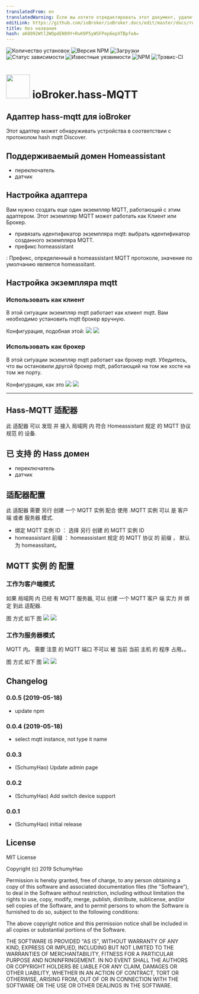 ```yaml
---
translatedFrom: en
translatedWarning: Если вы хотите отредактировать этот документ, удалите поле «translatedFrom», в противном случае этот документ будет снова автоматически переведен
editLink: https://github.com/ioBroker/ioBroker.docs/edit/master/docs/ru/adapterref/iobroker.hass-mqtt/README.md
title: без названия
hash: aK8092Wtl2WOpdEN09Y+RuK9P5yWSFPep6epXTBpfeA=
---
```

![Количество установок](http://iobroker.live/badges/hass-mqtt-stable.svg)
![Версия NPM](http://img.shields.io/npm/v/iobroker.hass-mqtt.svg)
![Загрузки](https://img.shields.io/npm/dm/iobroker.hass-mqtt.svg)
![Статус зависимости](https://img.shields.io/david/smarthomefans/iobroker.hass-mqtt.svg)
![Известные уязвимости](https://snyk.io/test/github/smarthomefans/ioBroker.hass-mqtt/badge.svg)
![NPM](https://nodei.co/npm/iobroker.hass-mqtt.png?downloads=true)
![Трэвис-CI](http://img.shields.io/travis/smarthomefans/ioBroker.hass-mqtt/master.svg)

<h1><img src="admin/hass-mqtt.png" width="64"/> ioBroker.hass-MQTT </h1>

## Адаптер hass-mqtt для ioBroker
Этот адаптер может обнаруживать устройства в соответствии с протоколом hash mqtt Discover.

## Поддерживаемый домен Homeassistant
- переключатель
- датчик

## Настройка адаптера
Вам нужно создать еще один экземпляр MQTT, работающий с этим адаптером. Этот экземпляр MQTT может работать как Клиент или Брокер.

- привязать идентификатор экземпляра mqtt: выбрать идентификатор созданного экземпляра MQTT.
- префикс homeassistant

: Префикс, определенный в homeassistant MQTT протоколе, значение по умолчанию является homeassitant.

## Настройка экземпляра mqtt
### Использовать как клиент
В этой ситуации экземпляр mqtt работает как клиент mqtt.
Вам необходимо установить mqtt брокер вручную.

Конфигурация, подобная этой: ![](doc/img/en/client_connection.png) ![](../../../en/adapterref/iobroker.hass-mqtt/doc/img/en/client_mqtt.png)

### Использовать как брокер
В этой ситуации экземпляр mqtt работает как брокер mqtt.
Убедитесь, что вы остановили другой брокер mqtt, работающий на том же хосте на том же порту.

Конфигурация, как это ![](doc/img/en/broker_connection.png) ![](../../../en/adapterref/iobroker.hass-mqtt/doc/img/en/broker_mqtt.png)

----

## Hass-MQTT 适配器
此 适配器 可以 发现 并 接入 局域网 内 符合 Homeassistant 规定 的 MQTT 协议 规范 的 设备.

## 已 支持 的 Hass домен
- переключатель
- датчик

## 适配器配置
此 适配器 需要 另行 创建 一个 MQTT 实例 配合 使用 .MQTT 实例 可以 是 客户 端 或者 服务器 模式.

- 绑定 MQTT 实例 ID ： 选择 另行 创建 的 MQTT 实例 ID
- homeassistant 前缀 ： homeassistant 规定 的 MQTT 协议 的 前缀 ， 默认 为 homeassitant。

## MQTT 实例 的 配置
### 工作为客户端模式
如果 局域网 内 已经 有 MQTT 服务器, 可以 创建 一个 MQTT 客户 端 实力 并 绑定 到此 适配器.

图 方式 如下 图 ![](doc/img/zh-cn/client_connection.png) ![](../../../en/adapterref/iobroker.hass-mqtt/doc/img/zh-cn/client_mqtt.png)

### 工作为服务器模式
MQTT 内。 需要 注意 的 MQTT 端口 不可以 被 当前 当前 主机 的 程序 占用。。

图 方式 如下 图 ![](doc/img/zh-cn/broker_connection.png) ![](../../../en/adapterref/iobroker.hass-mqtt/doc/img/zh-cn/broker_mqtt.png)

## Changelog
### 0.0.5 (2019-05-18)
* update npm

### 0.0.4 (2019-05-18)
* select mqtt instance, not type it name

### 0.0.3
* (SchumyHao) Update admin page

### 0.0.2
* (SchumyHao) Add switch device support

### 0.0.1
* (SchumyHao) initial release

## License
MIT License

Copyright (c) 2019 SchumyHao

Permission is hereby granted, free of charge, to any person obtaining a copy
of this software and associated documentation files (the "Software"), to deal
in the Software without restriction, including without limitation the rights
to use, copy, modify, merge, publish, distribute, sublicense, and/or sell
copies of the Software, and to permit persons to whom the Software is
furnished to do so, subject to the following conditions:

The above copyright notice and this permission notice shall be included in all
copies or substantial portions of the Software.

THE SOFTWARE IS PROVIDED "AS IS", WITHOUT WARRANTY OF ANY KIND, EXPRESS OR
IMPLIED, INCLUDING BUT NOT LIMITED TO THE WARRANTIES OF MERCHANTABILITY,
FITNESS FOR A PARTICULAR PURPOSE AND NONINFRINGEMENT. IN NO EVENT SHALL THE
AUTHORS OR COPYRIGHT HOLDERS BE LIABLE FOR ANY CLAIM, DAMAGES OR OTHER
LIABILITY, WHETHER IN AN ACTION OF CONTRACT, TORT OR OTHERWISE, ARISING FROM,
OUT OF OR IN CONNECTION WITH THE SOFTWARE OR THE USE OR OTHER DEALINGS IN THE
SOFTWARE.
